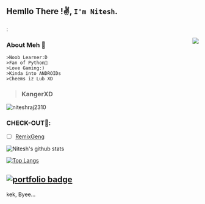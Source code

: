 ## Hemllo There !✌️, `I'm Nitesh`.  
:


<img align=right src='https://github.githubassets.com/images/mona-whisper.gif'/>


### About Meh 🙂
```
>Noob Learner:D
>Fan of Python🐍
>Love Gaming:)
>Kinda into ANDROIDs
>Cheems iz Lub XD
```
>### KangerXD

<img src="https://komarev.com/ghpvc/?username=niteshraj2310" alt="niteshraj2310" />

### CHECK-OUT🙂:

- [ ] [RemixGeng](https://github.com/niteshraj2310/RemixGeng)

![Nitesh's github stats](https://github-readme-stats.vercel.app/api?username=niteshraj2310&show_icons=true&theme=radical)

[![Top Langs](https://github-readme-stats.vercel.app/api/top-langs/?username=niteshraj2310&hide=dockerfile&theme=green)](https://github.com/niteshraj2310)

## [![portfolio badge](https://img.shields.io/badge/Check_out_my-portfolio-voilet?style=for-the-badge&logo=git&logoColor=yellow)](https://niteshraj2310.github.io)

kek, Byee...
